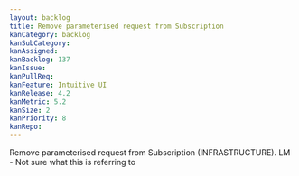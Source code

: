 ```yaml
---
layout: backlog
title: Remove parameterised request from Subscription
kanCategory: backlog
kanSubCategory:
kanAssigned:
kanBacklog: 137
kanIssue:
kanPullReq:
kanFeature: Intuitive UI
kanRelease: 4.2
kanMetric: 5.2
kanSize: 2
kanPriority: 8
kanRepo:
---
```

Remove parameterised request from Subscription (INFRASTRUCTURE). LM - Not sure what this is referring to
